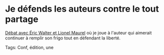 # Je défends les auteurs contre le tout partage

[Débat avec Éric Walter et Lionel Maurel](/2014/06/26/la-legalisation-des-echanges-non-marchands-est-elle-constitutionnelle/) où je joue à l'auteur qui aimerait continuer à remplir son frigo tout en défendant la liberté.

Tags: Conf, édition, une